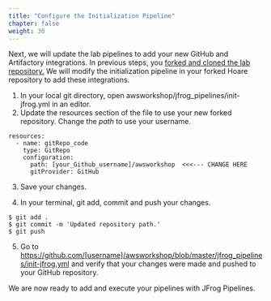 ```yaml
---
title: "Configure the Initialization Pipeline"
chapter: false
weight: 30
---
```


Next, we will update the lab pipelines to add your new GitHub and Artifactory integrations. In previous steps, you [forked and cloned the lab repository.]() We will modify the initialization pipeline in your forked Hoare repository to add these integrations.

1. In your local git directory, open awsworkshop/jfrog_pipelines/init-jfrog.yml in an editor.
2. Update the resources section of the file to use your new forked repository. Change the _path_ to use your username.

```
resources:  
  - name: gitRepo_code  
    type: GitRepo  
    configuration:  
      path: [your_Github_username]/awsworkshop  <<<--- CHANGE HERE
      gitProvider: GitHub  
```

3. Save your changes.

4. In your terminal, git add, commit and push your changes.

```
$ git add .
$ git commit -m 'Updated repository path.'
$ git push
```
5. Go to https://github.com/[username]/awsworkshop/blob/master/jfrog_pipelines/init-jfrog.yml and verify that your changes were made and pushed to your GitHub repository.

We are now ready to add and execute your pipelines with JFrog Pipelines.